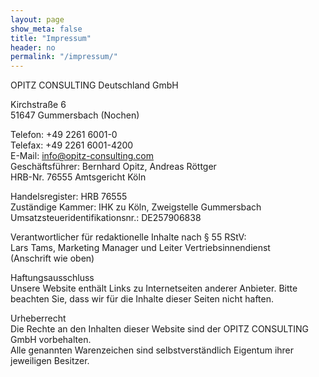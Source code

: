 ```yaml
---
layout: page
show_meta: false
title: "Impressum"
header: no
permalink: "/impressum/"
---
```

OPITZ CONSULTING Deutschland GmbH  

Kirchstraße 6  
51647 Gummersbach (Nochen)  

Telefon: +49 2261 6001-0  
Telefax: +49 2261 6001-4200  
E-Mail: info@opitz-consulting.com  
Geschäftsführer: Bernhard Opitz, Andreas Röttger  
HRB-Nr. 76555 Amtsgericht Köln  

Handelsregister: HRB 76555  
Zuständige Kammer: IHK zu Köln, Zweigstelle Gummersbach  
Umsatzsteueridentifikationsnr.: DE257906838  

Verantwortlicher für redaktionelle Inhalte nach § 55 RStV:  
Lars Tams, Marketing Manager und Leiter Vertriebsinnendienst  
(Anschrift wie oben)  

Haftungsausschluss  
Unsere Website enthält Links zu Internetseiten anderer Anbieter. Bitte beachten Sie, dass wir für die Inhalte dieser Seiten nicht haften.  

Urheberrecht  
Die Rechte an den Inhalten dieser Website sind der OPITZ CONSULTING GmbH vorbehalten.  
Alle genannten Warenzeichen sind selbstverständlich Eigentum ihrer jeweiligen Besitzer.  
